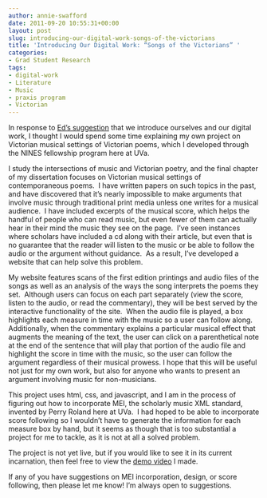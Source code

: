```yaml
---
author: annie-swafford
date: 2011-09-20 10:55:31+00:00
layout: post
slug: introducing-our-digital-work-songs-of-the-victorians
title: 'Introducing Our Digital Work: “Songs of the Victorians” '
categories:
- Grad Student Research
tags:
- digital-work
- Literature
- Music
- praxis program
- Victorian
---
```


In response to [Ed’s suggestion](http://www.scholarslab.org/praxis-program/getting-to-know-our-praxis-peers-samples-of-our-digital-work/) that we introduce ourselves and our digital work, I thought I would spend some time explaining my own project on Victorian musical settings of Victorian poems, which I developed through the NINES fellowship program here at UVa.

I study the intersections of music and Victorian poetry, and the final chapter of my dissertation focuses on Victorian musical settings of contemporaneous poems.  I have written papers on such topics in the past, and have discovered that it’s nearly impossible to make arguments that involve music through traditional print media unless one writes for a musical audience.  I have included excerpts of the musical score, which helps the handful of people who can read music, but even fewer of them can actually hear in their mind the music they see on the page.  I’ve seen instances where scholars have included a cd along with their article, but even that is no guarantee that the reader will listen to the music or be able to follow the audio or the argument without guidance.  As a result, I’ve developed a website that can help solve this problem.

My website features scans of the first edition printings and audio files of the songs as well as an analysis of the ways the song interprets the poems they set.  Although users can focus on each part separately (view the score, listen to the audio, or read the commentary), they will be best served by the interactive functionality of the site.  When the audio file is played, a box highlights each measure in time with the music so a user can follow along.  Additionally, when the commentary explains a particular musical effect that augments the meaning of the text, the user can click on a parenthetical note at the end of the sentence that will play that portion of the audio file and highlight the score in time with the music, so the user can follow the argument regardless of their musical prowess. I hope that this will be useful not just for my own work, but also for anyone who wants to present an argument involving music for non-musicians.

This project uses html, css, and javascript, and I am in the process of figuring out how to incorporate MEI, the scholarly music XML standard, invented by Perry Roland here at UVa.  I had hoped to be able to incorporate score following so I wouldn’t have to generate the information for each measure box by hand, but it seems as though that is too substantial a project for me to tackle, as it is not at all a solved problem.

The project is not yet live, but if you would like to see it in its current incarnation, then feel free to view the [demo video](http://www.screencast.com/t/3Nm0HcRFriSa) I made.

If any of you have suggestions on MEI incorporation, design, or score following, then please let me know! I’m always open to suggestions.
